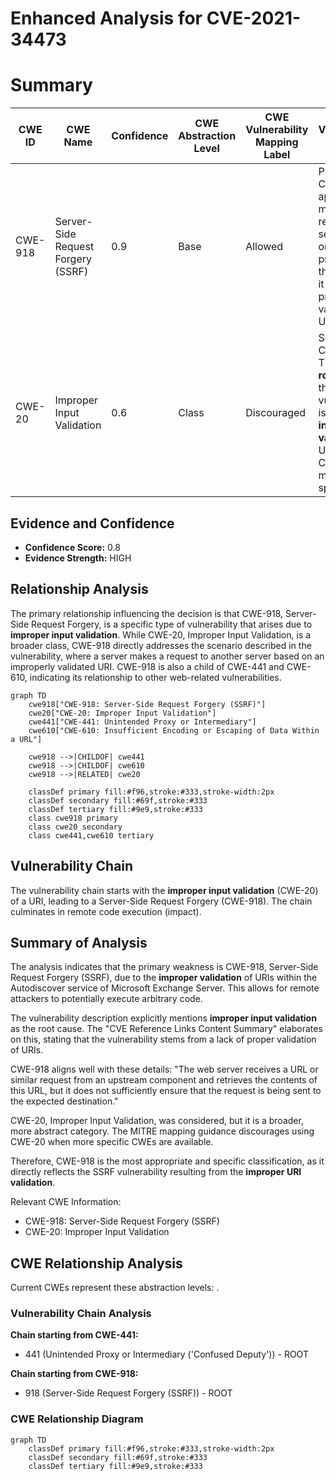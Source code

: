# Enhanced Analysis for CVE-2021-34473

# Summary
| CWE ID | CWE Name | Confidence | CWE Abstraction Level | CWE Vulnerability Mapping Label | CWE-Vulnerability Mapping Notes |
|---|---|---|---|---|---|
| CWE-918 | Server-Side Request Forgery (SSRF) | 0.9 | Base | Allowed | Primary CWE. The application is making a request to a server based on a URI provided by the user, but it does not properly validate that URI. |
| CWE-20 | Improper Input Validation | 0.6 | Class | Discouraged | Secondary Candidate. The **rootcause** of the vulnerability is **improper input validation** of URIs, but CWE-918 is more specific. |

## Evidence and Confidence

*   **Confidence Score:** 0.8
*   **Evidence Strength:** HIGH

## Relationship Analysis
The primary relationship influencing the decision is that CWE-918, Server-Side Request Forgery, is a specific type of vulnerability that arises due to **improper input validation**. While CWE-20, Improper Input Validation, is a broader class, CWE-918 directly addresses the scenario described in the vulnerability, where a server makes a request to another server based on an improperly validated URI. CWE-918 is also a child of CWE-441 and CWE-610, indicating its relationship to other web-related vulnerabilities.

```mermaid
graph TD
    cwe918["CWE-918: Server-Side Request Forgery (SSRF)"]
    cwe20["CWE-20: Improper Input Validation"]
    cwe441["CWE-441: Unintended Proxy or Intermediary"]
    cwe610["CWE-610: Insufficient Encoding or Escaping of Data Within a URL"]
    
    cwe918 -->|CHILDOF| cwe441
    cwe918 -->|CHILDOF| cwe610    
    cwe918 -->|RELATED| cwe20

    classDef primary fill:#f96,stroke:#333,stroke-width:2px
    classDef secondary fill:#69f,stroke:#333
    classDef tertiary fill:#9e9,stroke:#333
    class cwe918 primary
    class cwe20 secondary
    class cwe441,cwe610 tertiary
```

## Vulnerability Chain
The vulnerability chain starts with the **improper input validation** (CWE-20) of a URI, leading to a Server-Side Request Forgery (CWE-918). The chain culminates in remote code execution (impact).

## Summary of Analysis
The analysis indicates that the primary weakness is CWE-918, Server-Side Request Forgery (SSRF), due to the **improper validation** of URIs within the Autodiscover service of Microsoft Exchange Server. This allows for remote attackers to potentially execute arbitrary code.

The vulnerability description explicitly mentions **improper input validation** as the root cause. The "CVE Reference Links Content Summary" elaborates on this, stating that the vulnerability stems from a lack of proper validation of URIs.

CWE-918 aligns well with these details: "The web server receives a URL or similar request from an upstream component and retrieves the contents of this URL, but it does not sufficiently ensure that the request is being sent to the expected destination."

CWE-20, Improper Input Validation, was considered, but it is a broader, more abstract category. The MITRE mapping guidance discourages using CWE-20 when more specific CWEs are available.

Therefore, CWE-918 is the most appropriate and specific classification, as it directly reflects the SSRF vulnerability resulting from the **improper URI validation**.

Relevant CWE Information:
- CWE-918: Server-Side Request Forgery (SSRF)
- CWE-20: Improper Input Validation


## CWE Relationship Analysis

Current CWEs represent these abstraction levels: .


### Vulnerability Chain Analysis

**Chain starting from CWE-441:**
- 441 (Unintended Proxy or Intermediary ('Confused Deputy')) - ROOT


**Chain starting from CWE-918:**
- 918 (Server-Side Request Forgery (SSRF)) - ROOT



### CWE Relationship Diagram

```mermaid
graph TD
    classDef primary fill:#f96,stroke:#333,stroke-width:2px
    classDef secondary fill:#69f,stroke:#333
    classDef tertiary fill:#9e9,stroke:#333
```